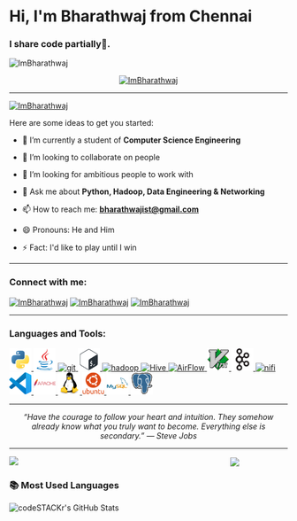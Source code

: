 <h1>Hi, I'm Bharathwaj from Chennai</h1>
<h3>I share code partially💙️.</h3>

<p align="left"> <img src="https://komarev.com/ghpvc/?username=ImBharathwaj&label=Profile%20views&color=0e75b6&style=flat" alt="ImBharathwaj" /> </p>
<p align="center"> <a href="https://github.com/ryo-ma/github-profile-trophy"><img
            src="https://github-profile-trophy.vercel.app/?username=ImBharathwaj&theme=algolia" alt="ImBharathwaj" /></a> </p>

<hr>
<p align="left"> <a href="https://twitter.com/ImBharathwaj" target="blank"><img
            src="https://img.shields.io/twitter/follow/ImBharathwaj?logo=twitter&style=for-the-badge"
            alt="ImBharathwaj" /></a> </p>

Here are some ideas to get you started:

- 🌱 I’m currently a student of **Computer Science Engineering**

- 👯 I’m looking to collaborate on people

- 🤔 I’m looking for ambitious people to work with

- 💬 Ask me about **Python, Hadoop, Data Engineering & Networking**

- 📫 How to reach me: **bharathwajist@gmail.com**

- 😄 Pronouns: He and Him

- ⚡ Fact: I'd like to play until I win 

<hr>

<h3 align="left">Connect with me:</h3>
<p align="left">
    <a href="https://twitter.com/ImBharathwaj" target="blank"><img align="center"
            src="https://raw.githubusercontent.com/rahuldkjain/github-profile-readme-generator/master/src/images/icons/Social/twitter.svg"
            alt="ImBharathwaj" height="30" width="40" /></a>
    <a href="https://linkedin.com/in/ImBharathwaj" target="blank"><img align="center"
            src="https://raw.githubusercontent.com/rahuldkjain/github-profile-readme-generator/master/src/images/icons/Social/linked-in-alt.svg"
            alt="ImBharathwaj" height="30" width="40" /></a>
    <a href="https://instagram.com/imbharathwaj" target="blank"><img align="center"
            src="https://raw.githubusercontent.com/rahuldkjain/github-profile-readme-generator/master/src/images/icons/Social/instagram.svg"
            alt="ImBharathwaj" height="30" width="40" /></a>
</p>
<hr>
<h3 align="left">Languages and Tools:</h3>
</a> <a href="https://www.python.org" target="_blank"> <img
        src="https://raw.githubusercontent.com/devicons/devicon/master/icons/python/python-original.svg" alt="python"
        width="40" height="40" /> </a> <a href="https://www.java.com" target="_blank"> <img
        src="https://raw.githubusercontent.com/devicons/devicon/master/icons/java/java-original.svg" alt="java"
        width="40" height="40" /> </a> <a href="https://git-scm.com/" target="_blank"> <img
        src="https://www.vectorlogo.zone/logos/git-scm/git-scm-icon.svg" alt="git" width="40" height="40" /> </a>
        <a href="https://bash.org/" target="_blank"> <img
        src="https://raw.githubusercontent.com/devicons/devicon/master/icons/bash/bash-plain.svg" alt="bash"
        width="40" height="40" /> </a>  <a href="https://hadoop.apache.org/" target="_blank"> <img
        src="https://svn.apache.org/repos/asf/comdev/project-logos/originals/hadoop.svg" alt="hadoop"
        width="150" height="40" /> </a>  <a href="https://hive.apache.org/" target="_blank"> <img
        src="https://svn.apache.org/repos/asf/comdev/project-logos/originals/hive.svg" alt="Hive"
        width="40" height="40" /> </a> <a href="https://airflow.apache.org/" target="_blank"> <img
        src="https://svn.apache.org/repos/asf/comdev/project-logos/originals/airflow-3.svg" alt="AirFlow" width="40"
        height="40" /> </a> <a href="https://vim.org/" target="_blank"> <img
        src="https://raw.githubusercontent.com/devicons/devicon/master/icons/vim/vim-original.svg" alt="vim" width="40"
        height="40" /> </a> <a href="https://kafka.apache.org/" target="_blank"> <img
        src="https://raw.githubusercontent.com/devicons/devicon/master/icons/apachekafka/apachekafka-original.svg" alt="kafka" width="40"
        height="40" /> </a>  <a href="https://nifi.apache.org/" target="_blank"> <img
        src="https://svn.apache.org/repos/asf/comdev/project-logos/originals/nifi.svg" alt="nifi" width="60"
        height="60" /> </a>  <a href="https://code.visualstudio.com/" target="_blank"> <img
        src="https://raw.githubusercontent.com/devicons/devicon/master/icons/vscode/vscode-original.svg" alt="vscode"
        width="40" height="40" /> </a> <a href="https://httpd.apache.org/" target="_blank"> <img
        src="https://raw.githubusercontent.com/devicons/devicon/master/icons/apache/apache-original-wordmark.svg"
        alt="apache" width="40" height="40" /> </a> <a href="https://www.linux.org/" target="_blank"> <img
        src="https://raw.githubusercontent.com/devicons/devicon/master/icons/linux/linux-original.svg" alt="linux"
        width="40" height="40" /> </a> <a href="https://www.ubuntu.com/" target="_blank"> <img
        src="https://raw.githubusercontent.com/devicons/devicon/master/icons/ubuntu/ubuntu-plain-wordmark.svg" alt="ubuntu"
        width="40" height="40" /> </a> <a href="https://www.mysql.com/" target="_blank"> <img
        src="https://raw.githubusercontent.com/devicons/devicon/master/icons/mysql/mysql-original-wordmark.svg"
        alt="mysql" width="40" height="40" /> </a> <a href="https://www.postgresql.org/" target="_blank"> <img
        src="https://raw.githubusercontent.com/devicons/devicon/master/icons/postgresql/postgresql-original.svg"
        alt="postgresql" width="40" height="40" /> </a>
</p>

---

<p align="left">
   <center>
               <i> 
                            “Have the courage to follow your heart and intuition. They 
                               somehow already know what you truly want to become.
                                  Everything else is secondary.”
                                                             ― Steve Jobs
              </i>
            </center>
</p>       

<hr>
<img align="left" src="https://github-readme-stats.vercel.app/api?username=ImBharathwaj&count_private=true&show_icons=true&theme=light" width="400"/>
<img align="center" src="https://github-readme-streak-stats.herokuapp.com/?user=ImBharathwaj" width="400">

 ### 📚 Most Used Languages
 <img align="left" alt="codeSTACKr's GitHub Stats" src="https://github-readme-stats.vercel.app/api/top-langs/?username=ImBharathwaj&layout=compact" width="400" />

